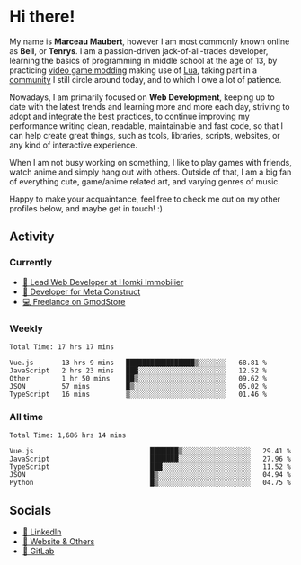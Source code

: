 # Hi there!

My name is **Marceau Maubert**, however I am most commonly known online as **Bell**, or **Tenrys**. I am a passion-driven jack-of-all-trades developer, learning the basics of programming in middle school at the age of 13, by practicing [video game modding](https://garrysmod.com) making use of [Lua](https://lua.org), taking part in a [community](https://metastruct.net) I still circle around today, and to which I owe a lot of patience.

Nowadays, I am primarily focused on **Web Development**, keeping up to date with the latest trends and learning more and more each day, striving to adopt  and integrate the best practices, to continue improving my performance writing clean, readable, maintainable and fast code, so that I can help create great things, such as tools, libraries, scripts, websites, or any kind of interactive experience.

When I am not busy working on something, I like to play games with friends, watch anime and simply hang out with others. Outside of that, I am a big fan of everything cute, game/anime related art, and varying genres of music.

Happy to make your acquaintance, feel free to check me out on my other profiles below, and maybe get in touch! :)

## Activity

### Currently

- [🏢 Lead Web Developer at Homki Immobilier](https://homki-immobilier.com)
- [🎈 Developer for Meta Construct](https://metastruct.net)
- [💻 Freelance on GmodStore](https://www.gmodstore.com/users/Tenrys)

### Weekly
<!--START_SECTION:wakaWeekly-->

```text
Total Time: 17 hrs 17 mins

Vue.js       13 hrs 9 mins   █████████████████▒░░░░░░░   68.81 %
JavaScript   2 hrs 23 mins   ███░░░░░░░░░░░░░░░░░░░░░░   12.52 %
Other        1 hr 50 mins    ██▒░░░░░░░░░░░░░░░░░░░░░░   09.62 %
JSON         57 mins         █▒░░░░░░░░░░░░░░░░░░░░░░░   05.02 %
TypeScript   16 mins         ▒░░░░░░░░░░░░░░░░░░░░░░░░   01.46 %
```

<!--END_SECTION:wakaWeekly-->

### All time
<!--START_SECTION:wakaTotal-->

```text
Total Time: 1,686 hrs 14 mins

Vue.js                             ███████▒░░░░░░░░░░░░░░░░░   29.41 %
JavaScript                         ███████░░░░░░░░░░░░░░░░░░   27.96 %
TypeScript                         ███░░░░░░░░░░░░░░░░░░░░░░   11.52 %
JSON                               █▒░░░░░░░░░░░░░░░░░░░░░░░   04.94 %
Python                             █▒░░░░░░░░░░░░░░░░░░░░░░░   04.75 %
```

<!--END_SECTION:wakaTotal-->

## Socials

- [👔 LinkedIn](https://www.linkedin.com/in/marceau-maubert)
- [🔗 Website & Others](https://bell.moe)
- [🦊 GitLab](https://gitlab.com/Tenrys)
